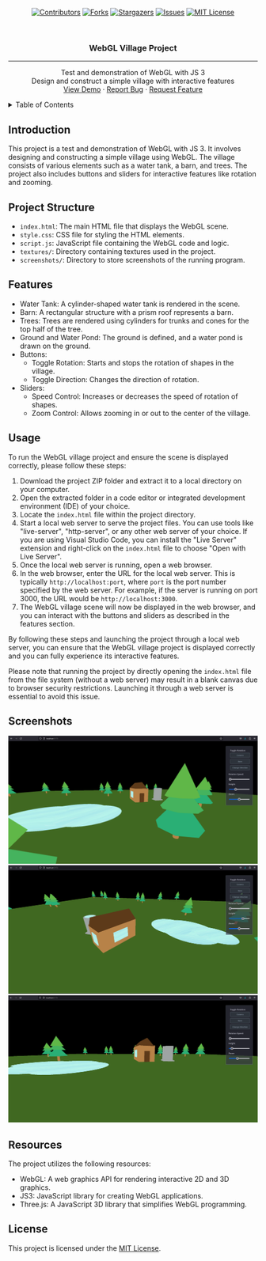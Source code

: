 <div id="top"></div>
<div align="center">

<!-- PROJECT SHIELDS -->
[![Contributors][contributors-shield]][contributors-url]
[![Forks][forks-shield]][forks-url]
[![Stargazers][stars-shield]][stars-url]
[![Issues][issues-shield]][issues-url]
[![MIT License][license-shield]][license-url]

<!-- Title -->
<br />
<h3 align="center">WebGL Village Project</h3>

<hr>

<p align="center">
  Test and demonstration of WebGL with JS 3<br>
  Design and construct a simple village with interactive features<br>
  <a href="#usage">View Demo</a>
  ·
  <a href="https://github.com/Thorin-the-Bearded/ComputerGraphicsVillage/issues">Report Bug</a>
  ·
  <a href="https://github.com/Thorin-the-Bearded/ComputerGraphicsVillage/issues">Request Feature</a>
</p>
</div>

<!-- TABLE OF CONTENTS -->
<details>
<summary>Table of Contents</summary>
<ol>
  <li><a href="#introduction">Introduction</a></li>
  <li><a href="#project-structure">Project Structure</a></li>
  <li><a href="#features">Features</a></li>
  <li><a href="#usage">Usage</a></li>
  <li><a href="#screenshots">Screenshots</a></li>
  <li><a href="#resources">Resources</a></li>
  <li><a href="#acknowledgments">Acknowledgments</a></li>
  <li><a href="#license">License</a></li>
</ol>
</details>

<!-- Introduction -->
## Introduction
This project is a test and demonstration of WebGL with JS 3. It involves designing and constructing a simple village using WebGL. The village consists of various elements such as a water tank, a barn, and trees. The project also includes buttons and sliders for interactive features like rotation and zooming.

<!-- Project Structure -->
## Project Structure
- `index.html`: The main HTML file that displays the WebGL scene.
- `style.css`: CSS file for styling the HTML elements.
- `script.js`: JavaScript file containing the WebGL code and logic.
- `textures/`: Directory containing textures used in the project.
- `screenshots/`: Directory to store screenshots of the running program.

<!-- Features -->
## Features
- Water Tank: A cylinder-shaped water tank is rendered in the scene.
- Barn: A rectangular structure with a prism roof represents a barn.
- Trees: Trees are rendered using cylinders for trunks and cones for the top half of the tree.
- Ground and Water Pond: The ground is defined, and a water pond is drawn on the ground.
- Buttons:
  - Toggle Rotation: Starts and stops the rotation of shapes in the village.
  - Toggle Direction: Changes the direction of rotation.
- Sliders:
  - Speed Control: Increases or decreases the speed of rotation of shapes.
  - Zoom Control: Allows zooming in or out to the center of the village.

<!-- Usage -->
## Usage
To run the WebGL village project and ensure the scene is displayed correctly, please follow these steps:

1. Download the project ZIP folder and extract it to a local directory on your computer.
2. Open the extracted folder in a code editor or integrated development environment (IDE) of your choice.
3. Locate the `index.html` file within the project directory.
4. Start a local web server to serve the project files. You can use tools like "live-server", "http-server", or any other web server of your choice. If you are using Visual Studio Code, you can install the "Live Server" extension and right-click on the `index.html` file to choose "Open with Live Server".
5. Once the local web server is running, open a web browser.
6. In the web browser, enter the URL for the local web server. This is typically `http://localhost:port`, where `port` is the port number specified by the web server. For example, if the server is running on port 3000, the URL would be `http://localhost:3000`.
7. The WebGL village scene will now be displayed in the web browser, and you can interact with the buttons and sliders as described in the features section.

By following these steps and launching the project through a local web server, you can ensure that the WebGL village project is displayed correctly and you can fully experience its interactive features.

Please note that running the project by directly opening the `index.html` file from the file system (without a web server) may result in a blank canvas due to browser security restrictions. Launching it through a web server is essential to avoid this issue.

<!-- Screenshots -->
## Screenshots
![Village Screenshot 1](screenshots/Screenshot01.png)
![Village Screenshot 2](screenshots/Screenshot02.png)
![Village Screenshot 3](screenshots/Screenshot03.png)

<!-- Resources -->
## Resources
The project utilizes the following resources:
- WebGL: A web graphics API for rendering interactive 2D and 3D graphics.
- JS3: JavaScript library for creating WebGL applications.
- Three.js: A JavaScript 3D library that simplifies WebGL programming.

<!-- License -->
## License
This project is licensed under the [MIT License](LICENSE).

<!-- Links -->
[contributors-shield]: https://img.shields.io/github/contributors/Thorin-the-Bearded/ComputerGraphicsVillage.svg?style=for-the-badge
[contributors-url]: https://github.com/Thorin-the-Bearded/ComputerGraphicsVillage/graphs/contributors
[forks-shield]: https://img.shields.io/github/forks/Thorin-the-Bearded/ComputerGraphicsVillage.svg?style=for-the-badge
[forks-url]: https://github.com/Thorin-the-Bearded/ComputerGraphicsVillage/network/members
[stars-shield]: https://img.shields.io/github/stars/Thorin-the-Bearded/ComputerGraphicsVillage.svg?style=for-the-badge
[stars-url]: https://github.com/Thorin-the-Bearded/ComputerGraphicsVillage/stargazers
[issues-shield]: https://img.shields.io/github/issues/Thorin-the-Bearded/ComputerGraphicsVillage.svg?style=for-the-badge
[issues-url]: https://github.com/Thorin-the-Bearded/ComputerGraphicsVillage/issues
[license-shield]: https://img.shields.io/github/license/Bearded-Viking/TaskFlow.svg?style=for-the-badge
[license-url]: https://github.com/Thorin-the-Bearded/ComputerGraphicsVillage/blob/master/LICENSE
